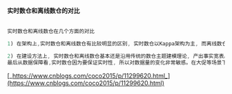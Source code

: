 #### 实时数仓和离线数仓的对比

```java

实时数仓和离线数仓在几个方面的对比

1) 在架构上,实时数仓和离线数仓有比较明显的区别, 实时数仓以Kappa架构为主, 而离线数仓以传统大数据架构为主。 Lambda架构可以认为是两者的中间状态。

2) 在建设方法上, 实时数仓和离线数仓基本还是沿用传统的数仓主题建模理论, 产出事实宽表。另外实时数仓中实时流数据的join有隐藏时间语义,在建设中需要注意。
最后从数据保障看,实时数仓因为要保证实时性, 所以对数据量的变化非常敏感。在大促等场景下需要提前做好压测和主备保障工作, 这是和离线数据的一个较为明显的区别。

```

[_https://www.cnblogs.com/coco2015/p/11299620.html_](https://www.cnblogs.com/coco2015/p/11299620.html)
